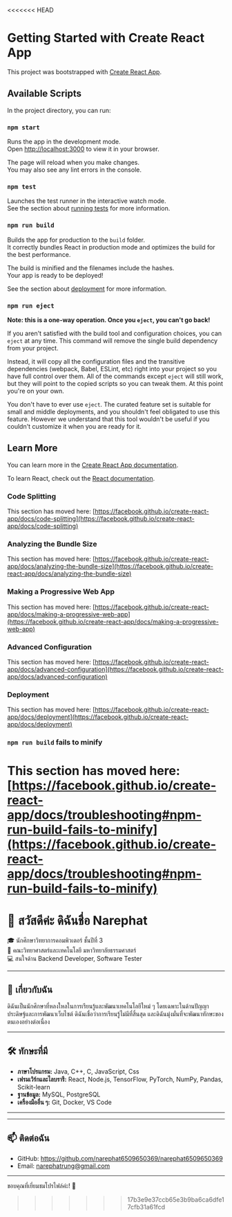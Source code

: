 <<<<<<< HEAD
# Getting Started with Create React App

This project was bootstrapped with [Create React App](https://github.com/facebook/create-react-app).

## Available Scripts

In the project directory, you can run:

### `npm start`

Runs the app in the development mode.\
Open [http://localhost:3000](http://localhost:3000) to view it in your browser.

The page will reload when you make changes.\
You may also see any lint errors in the console.

### `npm test`

Launches the test runner in the interactive watch mode.\
See the section about [running tests](https://facebook.github.io/create-react-app/docs/running-tests) for more information.

### `npm run build`

Builds the app for production to the `build` folder.\
It correctly bundles React in production mode and optimizes the build for the best performance.

The build is minified and the filenames include the hashes.\
Your app is ready to be deployed!

See the section about [deployment](https://facebook.github.io/create-react-app/docs/deployment) for more information.

### `npm run eject`

**Note: this is a one-way operation. Once you `eject`, you can't go back!**

If you aren't satisfied with the build tool and configuration choices, you can `eject` at any time. This command will remove the single build dependency from your project.

Instead, it will copy all the configuration files and the transitive dependencies (webpack, Babel, ESLint, etc) right into your project so you have full control over them. All of the commands except `eject` will still work, but they will point to the copied scripts so you can tweak them. At this point you're on your own.

You don't have to ever use `eject`. The curated feature set is suitable for small and middle deployments, and you shouldn't feel obligated to use this feature. However we understand that this tool wouldn't be useful if you couldn't customize it when you are ready for it.

## Learn More

You can learn more in the [Create React App documentation](https://facebook.github.io/create-react-app/docs/getting-started).

To learn React, check out the [React documentation](https://reactjs.org/).

### Code Splitting

This section has moved here: [https://facebook.github.io/create-react-app/docs/code-splitting](https://facebook.github.io/create-react-app/docs/code-splitting)

### Analyzing the Bundle Size

This section has moved here: [https://facebook.github.io/create-react-app/docs/analyzing-the-bundle-size](https://facebook.github.io/create-react-app/docs/analyzing-the-bundle-size)

### Making a Progressive Web App

This section has moved here: [https://facebook.github.io/create-react-app/docs/making-a-progressive-web-app](https://facebook.github.io/create-react-app/docs/making-a-progressive-web-app)

### Advanced Configuration

This section has moved here: [https://facebook.github.io/create-react-app/docs/advanced-configuration](https://facebook.github.io/create-react-app/docs/advanced-configuration)

### Deployment

This section has moved here: [https://facebook.github.io/create-react-app/docs/deployment](https://facebook.github.io/create-react-app/docs/deployment)

### `npm run build` fails to minify

This section has moved here: [https://facebook.github.io/create-react-app/docs/troubleshooting#npm-run-build-fails-to-minify](https://facebook.github.io/create-react-app/docs/troubleshooting#npm-run-build-fails-to-minify)
=======
# 👋 สวัสดีค่ะ ดิฉันชื่อ Narephat

🎓 นักศึกษาวิทยาการคอมพิวเตอร์ ชั้นปีที่ 3  
📍 คณะวิทยาศาสตร์และเทคโนโลยี มหาวิทยาลัยธรรมศาสตร์  
💻 สนใจด้าน Backend Developer, Software Tester 

---

## 🧠 เกี่ยวกับฉัน

ดิฉันเป็นนักศึกษาที่หลงใหลในการเรียนรู้และพัฒนาเทคโนโลยีใหม่ ๆ โดยเฉพาะในด้านปัญญาประดิษฐ์และการพัฒนาเว็บไซต์ ดิฉันเชื่อว่าการเรียนรู้ไม่มีที่สิ้นสุด และดิฉันมุ่งมั่นที่จะพัฒนาทักษะของตนเองอย่างต่อเนื่อง

---

## 🛠️ ทักษะที่มี

- **ภาษาโปรแกรม:** Java, C++, C, JavaScript, Css
- **เฟรมเวิร์กและไลบรารี:** React, Node.js, TensorFlow, PyTorch, NumPy, Pandas, Scikit-learn
- **ฐานข้อมูล:** MySQL, PostgreSQL
- **เครื่องมืออื่น ๆ:** Git, Docker, VS Code

---



---

## 📫 ติดต่อฉัน

- GitHub: https://github.com/narephat6509650369/narephat6509650369
- Email: narephatrung@gmail.com


---

ขอบคุณที่เยี่ยมชมโปรไฟล์ค่ะ! 🙏

>>>>>>> 17b3e9e37ccb65e3b9ba6ca6dfe17cfb31a61fcd
